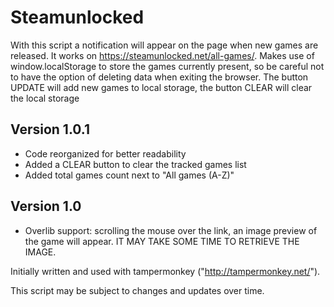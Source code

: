 # Steamunlocked

With this script a notification will appear on the page when new games are released. It works on https://steamunlocked.net/all-games/. Makes use of window.localStorage to store the games currently present, so be careful not to have the option of deleting data when exiting the browser. The button UPDATE will add new games to local storage, the button CLEAR will clear the local storage


## Version 1.0.1
 -  Code reorganized for better readability
 -  Added a CLEAR button to clear the tracked games list
 -  Added total games count next to "All games (A-Z)"

## Version 1.0
 - Overlib support: scrolling the mouse over the link, an image preview of the game will appear. IT MAY TAKE SOME TIME TO RETRIEVE THE IMAGE.

Initially written and used with tampermonkey ("http://tampermonkey.net/").

This script may be subject to changes and updates over time.
